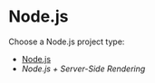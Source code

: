# Node.js

Choose a Node.js project type:

- [Node.js](nodejs/README.md)
- *Node.js + Server-Side Rendering*